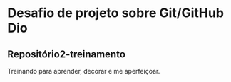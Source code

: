 # Desafio de projeto sobre Git/GitHub Dio
## Repositório2-treinamento
Treinando para aprender, decorar e me aperfeiçoar. 
